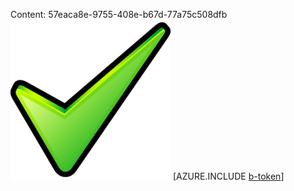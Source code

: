 Content: 57eaca8e-9755-408e-b67d-77a75c508dfb![image](77b26af7-9ece-4c9f-b2b7-28721b7946b5.png)
[AZURE.INCLUDE [b-token](2e341e2f-85df-4d56-aa78-de3680bc9605.md)]
